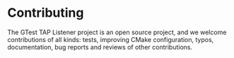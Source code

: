 # Contributing

The GTest TAP Listener project is an open source project, and we welcome contributions of all kinds:
tests, improving CMake configuration, typos, documentation, bug reports and reviews of other contributions.

